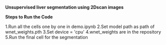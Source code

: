 **Unsupervised liver segmentation using 2Dscan images**

**Steps to Run the Code**

1.Run all the cells one by one in demo.ipynb
2.Set model path as path of wnet_weights.pth 
3.Set device = 'cpu'
4.wnet_weights are in the repository
5.Run the final cell for the segmentation
